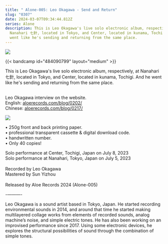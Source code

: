 ```yaml
---
title: " Alone-005: Leo Okagawa - Send and Return"
slug: "0307"
date: 2024-03-07T09:34:44.812Z
series: Alone
description: This is Leo Okagawa's live solo electronic album, respectively, at
  Nanahari 七針, located in Tokyo, and Center, located in kunama, Tochigi. And he
  went like he's sending and returning from the same place.
---
```

![](/images/uploads/send-and-return-1.jpg)

{{< bandcamp id="484090799" layout="medium" >}}

This is Leo Okagawa's live solo electronic album, respectively, at Nanahari 七針, located in Tokyo, and Center, located in kunama, Tochigi. And he went like he's sending and returning from the same place.

\
Leo Okagawa interview on the website.\
English: [aloerecords.com/blog/0202/](https://aloerecords.com/blog/0202/)\
Chinese: [aloerecords.com/blog/0217/](https://aloerecords.com/blog/0217/)

![](/images/uploads/l1127578.png)

• 250g front and back printing paper.\
• professional transparent cassette & digital download code.\
• handwritten number.\
• Only 40 copies!

Solo performance at Center, Tochigi, Japan on July 8, 2023\
Solo performance at Nanahari, Tokyo, Japan on July 5, 2023\
\
Recorded by Leo Okagawa\
Mastered by Sun Yizhou\
\
Released by Aloe Records 2024 (Alone-005)

\-———- 

Leo Okagawa is a sound artist based in Tokyo, Japan. He started recording environmental sounds in 2014, and around that time he started making multilayered collage works from elements of recorded sounds, analog machine’s noise, and simple electric tones. He has also been working on an improvised performance since 2017. Using some electronic devices, he explores the structural possibilities of sound through the combination of simple tones.